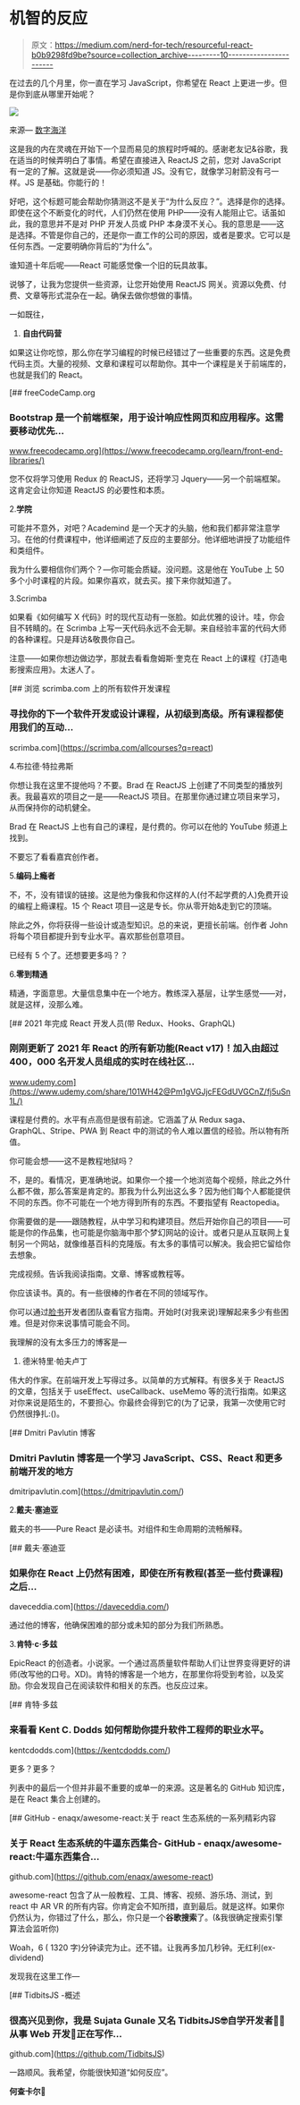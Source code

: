 # 机智的反应

> 原文：<https://medium.com/nerd-for-tech/resourceful-react-b0b9298fd9be?source=collection_archive---------10----------------------->

在过去的几个月里，你一直在学习 JavaScript，你希望在 React 上更进一步。但是你到底从哪里开始呢？

![](img/e3ef18dadd5411a0b205b54e2af60f4c.png)

来源— [数字海洋](https://www.digitalocean.com/community/tutorials/react-axios-react)

这是我的内在灵魂在开始下一个显而易见的旅程时呼喊的。感谢老友记&谷歌，我在适当的时候弄明白了事情。希望在直接进入 ReactJS 之前，您对 JavaScript 有一定的了解。这就是说——你必须知道 JS。没有它，就像学习射箭没有弓一样。JS 是基础。你能行的！

好吧，这个标题可能会帮助你猜测这不是关于“为什么反应？”。选择是你的选择。即使在这个不断变化的时代，人们仍然在使用 PHP——没有人能阻止它。话虽如此，我的意思并不是对 PHP 开发人员或 PHP 本身漠不关心。我的意思是——这是选择。不管是你自己的，还是你一直工作的公司的原因，或者是要求。它可以是任何东西。一定要明确你背后的“为什么”。

谁知道十年后呢——React 可能感觉像一个旧的玩具故事。

说够了，让我为您提供一些资源，让您开始使用 ReactJS 网关。资源以免费、付费、文章等形式混杂在一起。确保去做你想做的事情。

一如既往，

1.  **自由代码营**

如果这让你吃惊，那么你在学习编程的时候已经错过了一些重要的东西。这是免费代码主页。大量的视频、文章和课程可以帮助你。其中一个课程是关于前端库的，也就是我们的 React。

[](https://www.freecodecamp.org/learn/front-end-libraries/) [## freeCodeCamp.org

### Bootstrap 是一个前端框架，用于设计响应性网页和应用程序。这需要移动优先…

www.freecodecamp.org](https://www.freecodecamp.org/learn/front-end-libraries/) 

您不仅将学习使用 Redux 的 ReactJS，还将学习 Jquery——另一个前端框架。这肯定会让你知道 ReactJS 的必要性和本质。

2.**学院**

可能并不意外，对吧？Academind 是一个天才的头脑，他和我们都非常注意学习。在他的付费课程中，他详细阐述了反应的主要部分。他详细地讲授了功能组件和类组件。

我为什么要相信你们两个？—你可能会质疑。没问题。这是他在 YouTube 上 50 多个小时课程的片段。如果你喜欢，就去买。接下来你就知道了。

3.Scrimba

如果看《如何编写 X 代码》时的现代互动有一张脸。如此优雅的设计。哇，你会目不转睛的。在 Scrimba 上写一天代码永远不会无聊。来自经验丰富的代码大师的各种课程。只是拜访&敬畏你自己。

注意——如果你想边做边学，那就去看看詹姆斯·奎克在 React 上的课程《打造电影搜索应用》。太迷人了。

[](https://scrimba.com/allcourses?q=react) [## 浏览 scrimba.com 上的所有软件开发课程

### 寻找你的下一个软件开发或设计课程，从初级到高级。所有课程都使用我们的互动…

scrimba.com](https://scrimba.com/allcourses?q=react) 

4.布拉德·特拉弗斯

你想让我在这里不提他吗？不要。Brad 在 ReactJS 上创建了不同类型的播放列表。我最喜欢的项目之一是——ReactJS 项目。在那里你通过建立项目来学习，从而保持你的动机健全。

Brad 在 ReactJS 上也有自己的课程，是付费的。你可以在他的 YouTube 频道上找到。

不要忘了看看嘉宾创作者。

5.**编码上瘾者**

不，不，没有错误的链接。这是他为像我和你这样的人(付不起学费的人)免费开设的编程上瘾课程。15 个 React 项目—这是专长。你从零开始&走到它的顶端。

除此之外，你将获得一些设计或造型知识。总的来说，更擅长前端。创作者 John 将每个项目都提升到专业水平。喜欢那些创意项目。

已经有 5 个了。还想要更多吗？？

6.**零到精通**

精通，字面意思。大量信息集中在一个地方。教练深入基层，让学生感觉——对，就是这样，没那么难。

[](https://www.udemy.com/share/101WH42@Pm1gVGJjcFEGdUVGCnZ/fj5uSn1L/) [## 2021 年完成 React 开发人员(带 Redux、Hooks、GraphQL)

### 刚刚更新了 2021 年 React 的所有新功能(React v17)！加入由超过 400，000 名开发人员组成的实时在线社区…

www.udemy.com](https://www.udemy.com/share/101WH42@Pm1gVGJjcFEGdUVGCnZ/fj5uSn1L/) 

课程是付费的。水平有点高但是很有前途。它涵盖了从 Redux saga、GraphQL、Stripe、PWA 到 React 中的测试的令人难以置信的经验。所以物有所值。

你可能会想——这不是教程地狱吗？

不，是的。看情况，更准确地说。如果你一个接一个地浏览每个视频，除此之外什么都不做，那么答案是肯定的。那我为什么列出这么多？因为他们每个人都能提供不同的东西。你不可能在一个地方得到所有的东西。不要指望有 Reactopedia。

你需要做的是——跟随教程，从中学习和构建项目。然后开始你自己的项目——可能是你的作品集，也可能是你脑海中那个梦幻网站的设计。或者只是从互联网上复制另一个网站，就像维基百科的克隆版。有太多的事情可以解决。我会把它留给你去想象。

完成视频。告诉我阅读指南。文章、博客或教程等。

你应该读书。真的。有一些很棒的作者在不同的领域写作。

你可以通过[脸书](https://reactjs.org/)开发者团队查看官方指南。开始时(对我来说)理解起来多少有些困难。但是对你来说事情可能会不同。

我理解的没有太多压力的博客是—

1.  德米特里·帕夫卢丁

伟大的作家。在前端开发上写得过多。以简单的方式解释。有很多关于 ReactJS 的文章，包括关于 useEffect、useCallback、useMemo 等的流行指南。如果这对你来说是陌生的，不要担心。你最终会得到它的(为了记录，我第一次使用它时仍然很挣扎:()。

[](https://dmitripavlutin.com/) [## Dmitri Pavlutin 博客

### Dmitri Pavlutin 博客是一个学习 JavaScript、CSS、React 和更多前端开发的地方

dmitripavlutin.com](https://dmitripavlutin.com/) 

2.**戴夫·塞迪亚**

戴夫的书——Pure React 是必读书。对组件和生命周期的流畅解释。

[](https://daveceddia.com/) [## 戴夫·塞迪亚

### 如果你在 React 上仍然有困难，即使在所有教程(甚至一些付费课程)之后…

daveceddia.com](https://daveceddia.com/) 

通过他的博客，他确保困难的部分或未知的部分为我们所熟悉。

3.**肯特·c·多兹**

EpicReact 的创造者。小说家。一个通过高质量软件帮助人们让世界变得更好的讲师(改写他的口号。XD)。肯特的博客是一个地方，在那里你将受到考验，以及奖励。你会发现自己在阅读软件和相关的东西。也反应过来。

[](https://kentcdodds.com/) [## 肯特·多兹

### 来看看 Kent C. Dodds 如何帮助你提升软件工程师的职业水平。

kentcdodds.com](https://kentcdodds.com/) 

更多？更多？

列表中的最后一个但并非最不重要的或单一的来源。这是著名的 GitHub 知识库，是在 React 集合上创建的。

[](https://github.com/enaqx/awesome-react) [## GitHub - enaqx/awesome-react:关于 react 生态系统的一系列精彩内容

### 关于 React 生态系统的牛逼东西集合- GitHub - enaqx/awesome-react:牛逼东西集合…

github.com](https://github.com/enaqx/awesome-react) 

awesome-react 包含了从一般教程、工具、博客、视频、游乐场、测试，到 react 中 AR VR 的所有内容。你肯定会不知所措，直到最后。就是这样。如果你仍然认为，你错过了什么，那么，你只是一个**谷歌搜索**了。(&我很确定搜索引擎算法会监听你)

Woah，6 ( 1320 字)分钟读完为止。还不错。让我再多加几秒钟。无红利(ex-dividend)

发现我在这里工作—

[](https://github.com/TidbitsJS) [## TidbitsJS -概述

### 很高兴见到你，我是 Sujata Gunale 又名 TidbitsJS🤓自学开发者👩‍💻从事 Web 开发📝正在写作…

github.com](https://github.com/TidbitsJS) 

一路顺风。我希望，你能很快知道“如何反应”。

**何查卡尔**👋